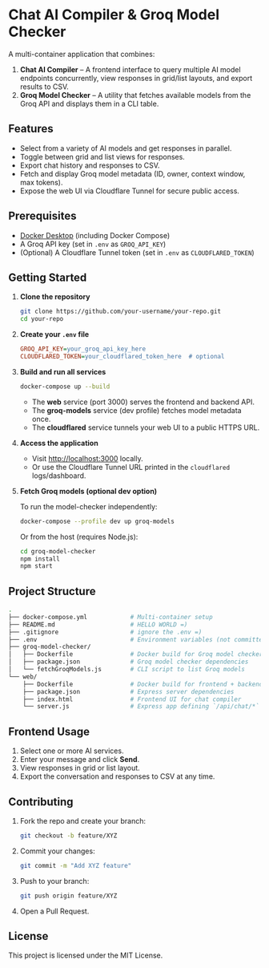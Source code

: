 # Chat AI Compiler & Groq Model Checker

A multi-container application that combines:

1. **Chat AI Compiler** – A frontend interface to query multiple AI model endpoints concurrently, view responses in grid/list layouts, and export results to CSV.
2. **Groq Model Checker** – A utility that fetches available models from the Groq API and displays them in a CLI table.

## Features

- Select from a variety of AI models and get responses in parallel.
- Toggle between grid and list views for responses.
- Export chat history and responses to CSV.
- Fetch and display Groq model metadata (ID, owner, context window, max tokens).
- Expose the web UI via Cloudflare Tunnel for secure public access.

## Prerequisites

- [Docker Desktop](https://www.docker.com/products/docker-desktop) (including Docker Compose)
- A Groq API key (set in `.env` as `GROQ_API_KEY`)
- (Optional) A Cloudflare Tunnel token (set in `.env` as `CLOUDFLARED_TOKEN`)

## Getting Started

1. **Clone the repository**

   ```bash
   git clone https://github.com/your-username/your-repo.git
   cd your-repo
   ```

2. **Create your `.env` file**

   ```ini
   GROQ_API_KEY=your_groq_api_key_here
   CLOUDFLARED_TOKEN=your_cloudflared_token_here  # optional
   ```

3. **Build and run all services**

   ```bash
   docker-compose up --build
   ```

   - The **web** service (port 3000) serves the frontend and backend API.
   - The **groq-models** service (dev profile) fetches model metadata once.
   - The **cloudflared** service tunnels your web UI to a public HTTPS URL.

4. **Access the application**

   - Visit [http://localhost:3000](http://localhost:3000) locally.
   - Or use the Cloudflare Tunnel URL printed in the `cloudflared` logs/dashboard.

5. **Fetch Groq models (optional dev option)**

   To run the model-checker independently:

   ```bash
   docker-compose --profile dev up groq-models
   ```

   Or from the host (requires Node.js):

   ```bash
   cd groq-model-checker
   npm install
   npm start
   ```

## Project Structure

```bash
.
├── docker-compose.yml            # Multi-container setup
├── README.md                     # HELLO WORLD =)
├── .gitignore                    # ignore the .env =)
├── .env                          # Environment variables (not committed)
├── groq-model-checker/
│   ├── Dockerfile                # Docker build for Groq model checker
│   ├── package.json              # Groq model checker dependencies
│   └── fetchGroqModels.js        # CLI script to list Groq models
└── web/
    ├── Dockerfile                # Docker build for frontend + backend
    ├── package.json              # Express server dependencies
    ├── index.html                # Frontend UI for chat compiler
    └── server.js                 # Express app defining `/api/chat/*` routes
```

## Frontend Usage

1. Select one or more AI services.
2. Enter your message and click **Send**.
3. View responses in grid or list layout.
4. Export the conversation and responses to CSV at any time.

## Contributing

1. Fork the repo and create your branch:

   ```bash
   git checkout -b feature/XYZ
   ```

2. Commit your changes:

   ```bash
   git commit -m "Add XYZ feature"
   ```

3. Push to your branch:

   ```bash
   git push origin feature/XYZ
   ```

4. Open a Pull Request.

## License

This project is licensed under the MIT License.
